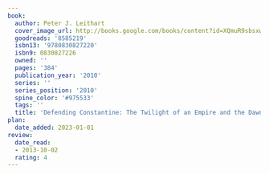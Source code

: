 ```yaml
---
book:
  author: Peter J. Leithart
  cover_image_url: http://books.google.com/books/content?id=XQmuR9sbsxwC&printsec=frontcover&img=1&zoom=1&edge=curl&source=gbs_api
  goodreads: '8585219'
  isbn13: '9780830827220'
  isbn9: 0830827226
  owned: ''
  pages: '384'
  publication_year: '2010'
  series: ''
  series_position: '2010'
  spine_color: '#975533'
  tags: ''
  title: 'Defending Constantine: The Twilight of an Empire and the Dawn of Christendom'
plan:
  date_added: 2023-01-01
review:
  date_read:
  - 2013-10-02
  rating: 4
---
```

